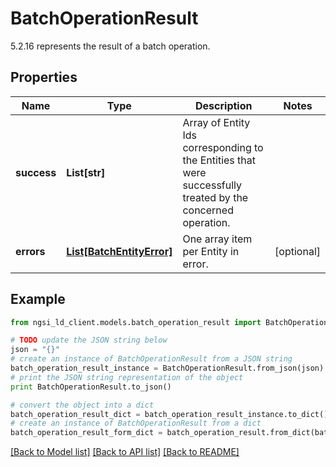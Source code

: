 # BatchOperationResult

5.2.16 represents the result of a batch operation. 

## Properties

Name | Type | Description | Notes
------------ | ------------- | ------------- | -------------
**success** | **List[str]** | Array of Entity Ids corresponding to the Entities that were successfully treated by the concerned operation.  | 
**errors** | [**List[BatchEntityError]**](BatchEntityError.md) | One array item per Entity in error.  | [optional] 

## Example

```python
from ngsi_ld_client.models.batch_operation_result import BatchOperationResult

# TODO update the JSON string below
json = "{}"
# create an instance of BatchOperationResult from a JSON string
batch_operation_result_instance = BatchOperationResult.from_json(json)
# print the JSON string representation of the object
print BatchOperationResult.to_json()

# convert the object into a dict
batch_operation_result_dict = batch_operation_result_instance.to_dict()
# create an instance of BatchOperationResult from a dict
batch_operation_result_form_dict = batch_operation_result.from_dict(batch_operation_result_dict)
```
[[Back to Model list]](../README.md#documentation-for-models) [[Back to API list]](../README.md#documentation-for-api-endpoints) [[Back to README]](../README.md)


